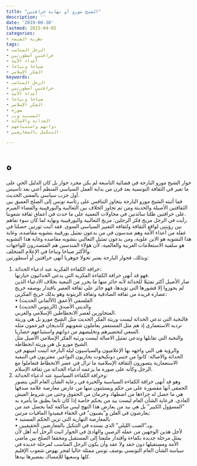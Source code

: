 ```yaml
---
title: "الشيخ مورو أو نهاية خرافتين"
description: ''
date: '2019-08-30'
lastmod: 2025-04-05
categories:
- نظرية القيمة
tags:
- الرجل المناسب
- خرافتين أسطورتين
- أعداء الأمة
- صياحا ونباحا
- الفكر الإسلامي
keywords:
- الرجل المناسب
- خرافتين أسطورتين
- أعداء الأمة
- صياحا ونباحا
- الفكر الإسلامي
- صورة
- المستبد وبـ
- الحداثة والاصالة
- ذواتهم واستتباعهم
- التنكيل بالمعارضين

---
```

# **ه**

حوار الشيخ مورو البارحة في فضائية التاسعة لم يكن مجرد حوار بل كان الدليل الحي على ما تغير في الثقافة التونسية بعد قرن من بداية العمل السياسي المنظم أعني بعد تأسيس أول حزب سياسي بالمعنى الحديث.  
فما أثبته الشيخ مورو البارحة يتجاوز التنافس على رئاسة تونس إلى الصلح العميق بين الثقافتين الأصيلة والحديثة ومن ثم تجاوز الخلاف بين الثعالبية والبورقيبية والقضاء المبرم على خرافتين ظلتا سائدتين في محاولات التعمية على ما حدث في أعماق ثقافة شعوبنا.  
رأيت في الرجل مزيج فكر الرجلين: مزيج الثعالبية والبورقيبية ونهاية لما كان سوء تفاهم بين رؤيتين لواقع الثقافة ولثقافة التغيير السياسي السوي. فقد أثبت ثورتين حصلتا في غفلة من أعداء الأمة وهم مندسون في من يدعون تمثيل بورقيبة بتشويه مقاصده، وغاية هذا التشويه هو الابن علوية، ومن يدعون تمثيل الثعالبي بتشويه مقاصده وغاية هذا التشويه هو سلفية الاستعلامات العربية والعالمية، لأن هؤلاء المندسين هم المتصدرون للواجهات والأكثر صياحا ونباحا في الإعلام المتخلف.  
وبذلك، فحوار البارحة يعتبر تحولا جوهريا أنهى خرافتين أو أسطورتين:  
1. خرافة الكفاءة الفكرية عند ادعياء الحداثة:  
فهو قد أنهى خرافة الكفاءة الفكرية التي يدعي الحداثيون حيازتها.  
صار الأصيل أكثر تمثيلا للحداثة لأنه حائز منها ما يحرر من التبعية بخلاف الادعياء الذين لم يحوزوا إلا قشورها التي تؤبدها، فهو حائز على ثقافة العصر باقتدار بوصفه خريج عصارة فريدة من ثقافة الصادقية وثقافة الزيتونة وهو بذلك خريج الفكرين:  
• الفلسفي الأعمق (الألماني الحديث)  
• والديني الأصدق (الزيتوني الحديث)  
المتجاوزين لعصر الانحطاطين الإسلامي والغربي.  
فالنخبة التي تدعي الحداثة ليست وريثة الفكر الحديث مثل الشيخ مورو بل هي وريثة ترديه الاستعماري إذ هم مثل المستعمر يعاملون شعوبهم كأنديجان فيزعمون مثله السعي لتحضيرهم وتخليصهم من ذواتهم واستتباعهم حضاريا.  
والنخبة التي تقابلها وتدعي تمثيل الاصالة ليست ورثية الفكر الإسلامي الأصيل مثل الشيخ مورو بل هي وريثة انحطاطه.  
والرؤية هي التي واجهه بها الإعلاميون والسياسيون ليلة البارحة أثبتت أميتهم في الحداثة والاصالة: كانوا من جنس دونكيخوت يحاربون النواعير. مغتربون في التبعية الاستعمارية يتصورون الثقافة الإسلامية ما تزال في عصر الانحطاط فتعاملوا مع الرجل وكأنه على صورة ما يزعمه أدعياء الحداثة من ثقافة الإسلام.  
2. وخرافة الكفاءة السياسية عند أدعياء الحداثة:  
وهو قد أنهى خرافة الكفاءة السياسية والخبرة في رعاية الشأن العام التي يتصور الحمقى أنها مقصورة على من حكم ويستثنون منها من عارض معارضة علامة صدقها هي ما حصل له جراءها من اضطهاد وحرمان من الحقوق وحتى من شروط العيش العادي. فرعاية الشأن العام ليست بيد من يحكم خاصة إذا كان تابعا يطبق ما يأمره به “المسؤول الكبير” بل هي بيد من يعارض هذا النهج ليس مناكفة كما يحصل عند من يعارضون في العلن و”يصبون” في الخفاء فيفيدوا المافيات مرتين:  
• بالمعارضة النهارية التي تزين الحكم المستبد  
• وبـ”الصب الليلي” الذي يسنده في التنكيل بالمعارضين الحقيقيين.  
لأجل هذين الوجهين من عمله الرصين والهادئ في الحوار اثبت الرجل أنه أهل لأن يمثل مرحلة جديدة بكفاءة واقتدار ملتفتا إلى المستقبل ومحققا الصلح بين ماضي الأمة ومستقبلها دون حقد ولا عقد وأن يكون الرجل المناسب لمرحلة جديدة في سياسة الشأن العام التونسي بوصف تونس ممثلة حاليا لفجر نهوض شعوب الإقليم كلها وسعيها للإمساك بمصيرها بيدها.

###
